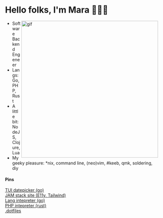 <h1>Hello folks, I'm Mara 🧙🏼‍♀️</h1>

<img align="right" alt="gif" src="https://c.tenor.com/KdZkeFEhZewAAAAC/nap-crt.gif" width="450">
<p align="left">

- Software Backend Engeneer
- Langs: Go, PHP, Rust
- A little bit: NodeJS, Clojure, Lua
- My geeky pleasure: *nix, command line, (neo)vim, #keeb, qmk, soldering, diy

<h4 align="left">Pins</h3>
<a href="https://github.com/maraloon/tui-datepicker">TUI datepicker (go)</a><br>
<a href="https://github.com/maraloon/personal-website">JAM stack site (E11y, Tailwind)</a><br>
<a href="https://github.com/maraloon/monkey-int">Lang intepreter (go)</a><br>
<a href="https://github.com/maraloon/php-intepreter">PHP intepreter (rust)</a><br>
<a href="https://github.com/maraloon/dotfiles">.dotfiles</a>

<!---
maraloon/maraloon is a ✨ special ✨ repository because its `README.md` (this file) appears on your GitHub profile.
You can click the Preview link to take a look at your changes.
--->
